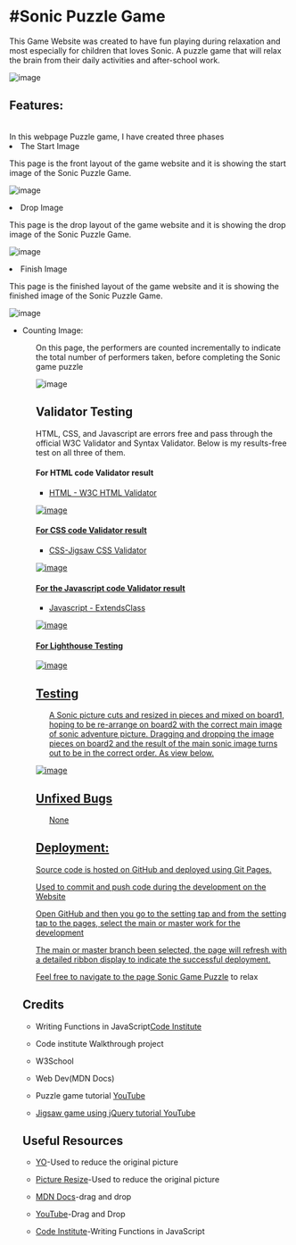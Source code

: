 <h1>#Sonic Puzzle Game</h1>
This Game Website was created to have fun playing during relaxation and most especially for children that loves Sonic. A puzzle game that will relax the brain from their daily activities and after-school work.

![image](/assets/docs/Multi.PNG)

<h2><Strong>Features:</strong></h2>
<br>In this webpage Puzzle game, I have created three phases <br/>


<li>The Start Image</li>
</ul>
<p> This page is the front layout of the game website and it is showing the start image of the Sonic Puzzle Game.

![image](/assets/docs/Sonic-Adv.PNG)



<li>Drop Image</li>
</ul>
<p> This page is the drop layout of the game website and it is showing the drop image of the Sonic Puzzle Game.


![image](/assets/docs/landing-image.PNG)

<li>Finish Image</li>
</ul>
<p> This page is the finished layout of the game website and it is showing the finished image of the Sonic Puzzle Game.

![image](/assets/docs/finished-image.PNG)


<ul>
<li>Counting Image:</li>
<ul>
<p> On this page, the performers are counted incrementally to indicate the total number of performers taken, before completing the Sonic game puzzle </p>

  
  ![image](/assets/docs/counting-image.PNG)
  
  
  
<h2><Strong>Validator Testing</strong></h2>
<p> HTML, CSS, and Javascript are errors free and pass through the official W3C Validator and Syntax Validator. Below is my results-free test on all three of them.
</p>
  
  <h4><Strong>For HTML code Validator result</strong></h4>

<ul>
<li><a href="https://validator.w3.org/#validate_by_input" target="_blank">HTML - W3C HTML Validator
</ul>


  ![image](/assets/docs/Html.PNG)
 
  
  <h4><Strong>For CSS code Validator result</strong></h4>
   

<ul>
<li><a href="https://jigsaw.w3.org/css-validator/#validate_by_input" target="_blank">CSS-Jigsaw CSS Validator
</ul>

 
  ![image](/assets/docs/css.PNG)
  
  <h4><Strong>For the Javascript code Validator result</strong></h4>
  
  <ul>
<li><a href="https://extendsclass.com/javascript-fiddle.html" target="_blank">Javascript - ExtendsClass

</ul>

  ![image](/assets/docs/Javerscript%20Validator.PNG) 
  
  <h4><Strong>For Lighthouse Testing</strong></h4>


![image](/assets/docs/lighthouse%20(3).PNG)


<h2><Strong>Testing</strong></h2>

<ul>
<p>A Sonic picture cuts and resized in pieces and mixed on board1, hoping to be re-arrange on board2 with the correct main image of sonic adventure picture.
Dragging and dropping the image pieces on board2 and the result of the main sonic image turns out to be in the correct order. As view below.</p>
</ul>

![image](/assets/docs/finished-image.PNG)


<h2><Strong>Unfixed Bugs</strong></h2>

<ul>
<p>None</p>
</ul>



<h2><Strong>Deployment:</strong></h2>

</p>
</ul>
<ul>
<p>Source code is hosted on GitHub and deployed using Git Pages.</p>
 <p>Used to commit and push code during the development on the Website</p>
</ul>
<ul>
<p>Open GitHub and then you go to the setting tap and from the setting tap to the pages, select the main or master work for the development</p>
</ul>

<ul>
<p>The main or master branch been selected, the page will refresh with a detailed ribbon display to indicate the successful deployment.</p>
</ul>
  
<ul>Feel free to navigate to the page <a href="https://email2ify.github.io/Sonic-Puzzle-Game/" target="_blank">Sonic Game Puzzle</a> to relax
</ul>

<h2><Strong>Credits</strong></h2>


<ul>
<li>Writing Functions in JavaScript<a href="https://learn.codeinstitute.net/courses/course-v1:CodeInstitute+LMR101+2021_T1/courseware/73e9c0413ead4a21b389e33c77706102/48be8fcda02741f4b784016d5894101c/" target="_blank">Code Institute</a>
</ul>

<ul>
<li>Code institute Walkthrough project
</ul>

<ul>
<li>W3School 
</ul>

<ul>
<li>Web Dev(MDN Docs)
</ul>

<ul>
<li> Puzzle game tutorial <a href="https://www.youtube.com/watch?v=sD3Os4H_EOU" target="_blank">YouTube
</ul>

<ul>
<li>Jigsaw game using jQuery tutorial <a href="https://www.youtube.com/watch?v=6mgsMcOwfoE" target="_blank">YouTube</a>
</ul>




<h2><Strong>Useful Resources</strong></h2>


<ul>
<li><a href="https://email2ify.github.io/Sonic-Puzzle-Game/" target="_blank">YO</a>-Used to reduce the original picture
</ul>


<ul>
<li><a href="https://picresize.com/" target="_blank">Picture Resize</a>-Used to reduce the original picture
</ul>


<ul>
<li><a href="https://web.dev/drag-and-drop/" target="_blank">MDN Docs</a>-drag and drop</li>
</ul>

<ul>
<li><a href="https://www.youtube.com/watch?v=jfYWwQrtzzY" target="_blank">YouTube</a>-Drag and Drop
</ul>


<ul>
<li><a href="https://learn.codeinstitute.net/courses/course-v1:CodeInstitute+LMR101+2021_T1/courseware/73e9c0413ead4a21b389e33c77706102/48be8fcda02741f4b784016d5894101c/" target="_blank">Code Institute</a>-Writing Functions in JavaScript
















